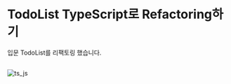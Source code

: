 # TodoList TypeScript로 Refactoring하기

입문 TodoList를 리팩토링 했습니다.

##

![ts_js](https://user-images.githubusercontent.com/71123399/213163797-21303570-86e3-41c6-b483-778dbd4213d6.png)

